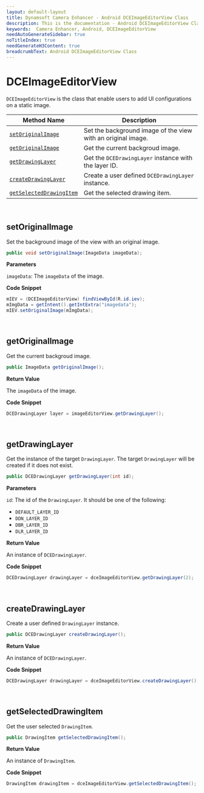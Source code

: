 ```yaml
---
layout: default-layout
title: Dynamsoft Camera Enhancer - Android DCEImageEditorView Class
description: This is the documentation - Android DCEImageEditorView Class page of Dynamsoft Camera Enhancer.
keywords:  Camera Enhancer, Android, DCEImageEditorView
needAutoGenerateSidebar: true
noTitleIndex: true
needGenerateH3Content: true
breadcrumbText: Android DCEImageEditorView Class
---
```


# DCEImageEditorView

`DCEImageEditorView` is the class that enable users to add UI configurations on a static image.

| Method Name | Description |
| ----------- | ----------- |
| [`setOriginalImage`](#setoriginalimage) | Set the background image of the view with an original image. |
| [`getOriginalImage`](#getoriginalimage) | Get the current backgroud image. |
| [`getDrawingLayer`](#getdrawinglayer) | Get the `DCEDrawingLayer` instance with the layer ID. |
| [`createDrawingLayer`](#createdrawinglayer) | Create a user defined `DCEDrawingLayer` instance. |
| [`getSelectedDrawingItem`](#getselecteddrawingitem) | Get the selected drawing item. |

&nbsp;

## setOriginalImage

Set the background image of the view with an original image.

```java
public void setOriginalImage(ImageData imageData);
```

**Parameters**

`imageData`: The `imageData` of the image.

**Code Snippet**

```java
mIEV = (DCEImageEditorView) findViewById(R.id.iev);
mImgData = getIntent().getIntExtra("imagedata");
mIEV.setOriginalImage(mImgData);
```

&nbsp;

## getOriginalImage

Get the current backgroud image.

```java
public ImageData getOriginalImage();
```

**Return Value**

The `imageData` of the image.

**Code Snippet**

```java
DCEDrawingLayer layer = imageEditorView.getDrawingLayer();
```

&nbsp;

## getDrawingLayer

Get the instance of the target `DrawingLayer`. The target `DrawingLayer` will be created if it does not exist.

```java
public DCEDrawingLayer getDrawingLayer(int id);
```

**Parameters**

`id`: The id of the `DrawingLayer`. It should be one of the following:

- `DEFAULT_LAYER_ID`
- `DDN_LAYER_ID`
- `DBR_LAYER_ID`
- `DLR_LAYER_ID`

**Return Value**

An instance of `DCEDrawingLayer`.

**Code Snippet**

```java
DCEDrawingLayer drawingLayer = dceImageEditorView.getDrawingLayer(2);
```

&nbsp;

## createDrawingLayer

Create a user defined `DrawingLayer` instance.

```java
public DCEDrawingLayer createDrawingLayer();
```

**Return Value**

An instance of `DCEDrawingLayer`.

**Code Snippet**

```java
DCEDrawingLayer drawingLayer = dceImageEditorView.createDrawingLayer();
```

&nbsp;

## getSelectedDrawingItem

Get the user selected `DrawingItem`.

```java
public DrawingItem getSelectedDrawingItem();
```

**Return Value**

An instance of `DrawingItem`.

**Code Snippet**

```java
DrawingItem drawingItem = dceImageEditorView.getSelectedDrawingItem();
```

&nbsp;
